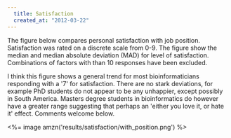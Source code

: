 ```yaml
--- 
  title: Satisfaction
  created_at: "2012-03-22"
---
```


The figure below compares personal satisfaction with job position. Satisfaction 
was rated on a discrete scale from 0-9. The figure show the median and median 
absolute deviation (MAD) for level of satisfaction. Combinations of factors 
with than 10 responses have been excluded.

I think this figure shows a general trend for most bioinformaticians responding 
with a '7' for satisfaction. There are no stark deviations, for example PhD 
students do not appear to be any unhappier, except possibly in South America. 
Masters degree students in bioinformatics do however have a greater range 
suggesting that perhaps an 'either you love it, or hate it' effect. Comments 
welcome below.

<%= image amzn('results/satisfaction/with_position.png') %>
